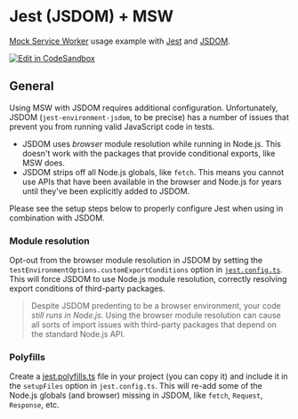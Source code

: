 # Jest (JSDOM) + MSW

[Mock Service Worker](https://github.com/mswjs/msw) usage example with [Jest](https://github.com/jestjs/jest) and [JSDOM](https://github.com/jsdom/jsdom).

[![Edit in CodeSandbox](https://assets.codesandbox.io/github/button-edit-lime.svg)](https://codesandbox.io/p/sandbox/github/mswjs/examples/tree/main/examples/with-jest-jsdom)

## General

Using MSW with JSDOM requires additional configuration. Unfortunately, JSDOM (`jest-environment-jsdom`, to be precise) has a number of issues that prevent you from running valid JavaScript code in tests.

- JSDOM uses _browser_ module resolution while running in Node.js. This doesn't work with the packages that provide conditional exports, like MSW does.
- JSDOM strips off all Node.js globals, like `fetch`. This means you cannot use APIs that have been available in the browser and Node.js for years until they've been explicitly added to JSDOM.

Please see the setup steps below to properly configure Jest when using in combination with JSDOM.

### Module resolution

Opt-out from the browser module resolution in JSDOM by setting the `testEnvironmentOptions.customExportConditions` option in [`jest.config.ts`](./jest.config.ts). This will force JSDOM to use Node.js module resolution, correctly resolving export conditions of third-party packages.

> Despite JSDOM predenting to be a browser environment, your code _still runs in Node.js_. Using the browser module resolution can cause all sorts of import issues with third-party packages that depend on the standard Node.js API.

### Polyfills

Create a [jest.polyfills.ts](./jest.polyfills.ts) file in your project (you can copy it) and include it in the `setupFiles` option in `jest.config.ts`. This will re-add some of the Node.js globals (and browser) missing in JSDOM, like `fetch`, `Request`, `Response`, etc.
